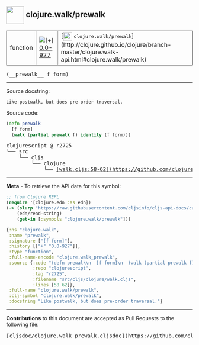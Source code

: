 ## <img width="48px" valign="middle" src="http://i.imgur.com/Hi20huC.png"> clojure.walk/prewalk

 <table border="1">
<tr>

<td>function</td>
<td><a href="https://github.com/cljsinfo/cljs-api-docs/tree/0.0-927"><img valign="middle" alt="[+] 0.0-927" src="https://img.shields.io/badge/+-0.0--927-lightgrey.svg"></a> </td>
<td>
[<img height="24px" valign="middle" src="http://i.imgur.com/1GjPKvB.png"> <samp>clojure.walk/prewalk</samp>](http://clojure.github.io/clojure/branch-master/clojure.walk-api.html#clojure.walk/prewalk)
</td>
</tr>
</table>

 <samp>
(__prewalk__ f form)<br>
</samp>

---




Source docstring:

```
Like postwalk, but does pre-order traversal.
```

Source code:

```clj
(defn prewalk
  [f form]
  (walk (partial prewalk f) identity (f form)))
```

 <pre>
clojurescript @ r2725
└── src
    └── cljs
        └── clojure
            └── <ins>[walk.cljs:58-62](https://github.com/clojure/clojurescript/blob/r2725/src/cljs/clojure/walk.cljs#L58-L62)</ins>
</pre>


---

__Meta__ - To retrieve the API data for this symbol:

```clj
;; from Clojure REPL
(require '[clojure.edn :as edn])
(-> (slurp "https://raw.githubusercontent.com/cljsinfo/cljs-api-docs/catalog/cljs-api.edn")
    (edn/read-string)
    (get-in [:symbols "clojure.walk/prewalk"]))
```

```clj
{:ns "clojure.walk",
 :name "prewalk",
 :signature ["[f form]"],
 :history [["+" "0.0-927"]],
 :type "function",
 :full-name-encode "clojure.walk_prewalk",
 :source {:code "(defn prewalk\n  [f form]\n  (walk (partial prewalk f) identity (f form)))",
          :repo "clojurescript",
          :tag "r2725",
          :filename "src/cljs/clojure/walk.cljs",
          :lines [58 62]},
 :full-name "clojure.walk/prewalk",
 :clj-symbol "clojure.walk/prewalk",
 :docstring "Like postwalk, but does pre-order traversal."}

```

---

__Contributions__ to this document are accepted as Pull Requests to the following file:

 <pre>
[cljsdoc/clojure.walk_prewalk.cljsdoc](https://github.com/cljsinfo/cljs-api-docs/blob/master/cljsdoc/clojure.walk_prewalk.cljsdoc)
</pre>

